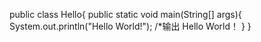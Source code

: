 public class Hello{
   public static void main(String[] args){
	System.out.println("Hello World!"); /*输出 Hello World！
   }
}
